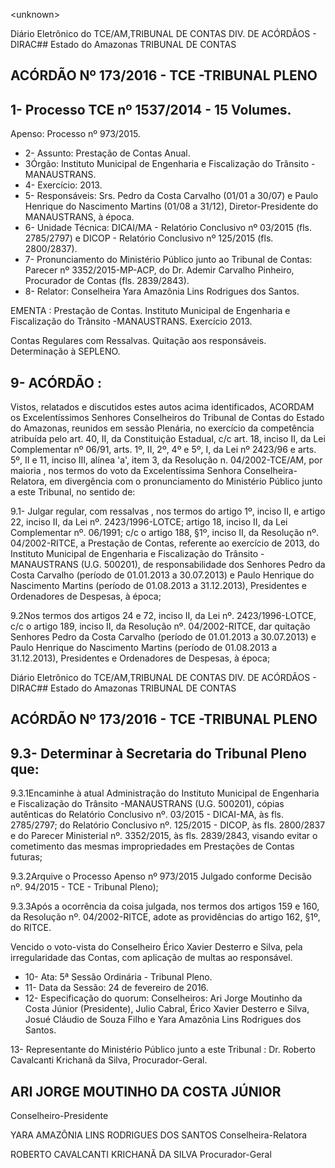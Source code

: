 &lt;unknown&gt;

Diário Eletrônico do TCE/AM,TRIBUNAL DE CONTAS DIV. DE ACÓRDÃOS - DIRAC## Estado do Amazonas TRIBUNAL DE CONTAS

## ACÓRDÃO Nº 173/2016 - TCE -TRIBUNAL PLENO

## 1- Processo TCE nº 1537/2014 - 15 Volumes.

Apenso: Processo nº 973/2015.

- 2- Assunto: Prestação de Contas Anual.
- 3Órgão: Instituto Municipal de Engenharia e Fiscalização do Trânsito -MANAUSTRANS.
- 4- Exercício: 2013.
- 5- Responsáveis: Srs. Pedro da Costa Carvalho (01/01 a 30/07) e  Paulo  Henrique do Nascimento Martins (01/08 a 31/12), Diretor-Presidente do MANAUSTRANS, à época.
- 6-  Unidade  Técnica: DICAI/MA  -  Relatório  Conclusivo  nº  03/2015  (fls.  2785/2797)  e DICOP - Relatório Conclusivo nº 125/2015 (fls. 2800/2837).
- 7-  Pronunciamento  do Ministério Público  junto  ao Tribunal  de Contas: Parecer  nº 3352/2015-MP-ACP,  do  Dr.  Ademir  Carvalho  Pinheiro,  Procurador  de  Contas  (fls. 2839/2843).
- 8- Relator: Conselheira Yara Amazônia Lins Rodrigues dos Santos.

EMENTA : Prestação de Contas.  Instituto Municipal de Engenharia e Fiscalização do Trânsito -MANAUSTRANS. Exercício 2013.

Contas  Regulares  com  Ressalvas.  Quitação  aos responsáveis. Determinação à SEPLENO.

## 9- ACÓRDÃO :

Vistos, relatados e discutidos estes autos acima identificados, ACORDAM os Excelentíssimos Senhores Conselheiros do Tribunal de Contas do Estado do Amazonas, reunidos em sessão Plenária, no exercício da competência atribuída pelo art. 40, II, da Constituição Estadual, c/c art. 18, inciso II, da Lei Complementar nº 06/91, arts. 1º, II, 2º, 4º e 5º, I, da Lei nº 2423/96 e arts. 5º, II e 11, inciso III, alínea 'a', item 3, da Resolução  n.  04/2002-TCE/AM, por  maioria , nos  termos  do  voto  da  Excelentíssima Senhora  Conselheira-Relatora, em  divergência com  o  pronunciamento  do  Ministério Público junto a este Tribunal, no sentido de:

9.1- Julgar regular, com ressalvas , nos termos do artigo 1º, inciso II, e artigo 22, inciso II, da Lei nº. 2423/1996-LOTCE; artigo 18, inciso II, da Lei Complementar nº. 06/1991; c/c o artigo 188, §1º, inciso II, da Resolução nº. 04/2002-RITCE, a Prestação de Contas,  referente ao exercício de 2013, do Instituto Municipal de Engenharia  e Fiscalização  do  Trânsito  -  MANAUSTRANS  (U.G.  500201),  de  responsabilidade  dos Senhores Pedro  da  Costa  Carvalho (período  de  01.01.2013  a  30.07.2013)  e Paulo Henrique do Nascimento Martins (período de 01.08.2013 a 31.12.2013), Presidentes e Ordenadores de Despesas, à época;

9.2Nos termos dos artigos 24 e 72, inciso II, da Lei nº. 2423/1996-LOTCE, c/c o artigo 189, inciso II, da Resolução nº. 04/2002-RITCE, dar quitação Senhores Pedro da  Costa  Carvalho (período  de  01.01.2013  a  30.07.2013)  e Paulo  Henrique  do Nascimento Martins (período de 01.08.2013 a 31.12.2013), Presidentes e Ordenadores de Despesas, à época;

Diário Eletrônico do TCE/AM,TRIBUNAL DE CONTAS DIV. DE ACÓRDÃOS - DIRAC## Estado do Amazonas TRIBUNAL DE CONTAS

## ACÓRDÃO Nº 173/2016 - TCE -TRIBUNAL PLENO

## 9.3- Determinar à Secretaria do Tribunal Pleno que:

9.3.1Encaminhe  à  atual  Administração do Instituto Municipal de Engenharia  e  Fiscalização  do  Trânsito -MANAUSTRANS  (U.G.  500201),  cópias autênticas  do  Relatório  Conclusivo  nº.  03/2015 -  DICAI-MA,  às  fls.  2785/2797;  do Relatório Conclusivo nº. 125/2015 - DICOP, às fls. 2800/2837 e do Parecer Ministerial nº. 3352/2015, às fls. 2839/2843, visando evitar o cometimento das mesmas impropriedades em Prestações de Contas futuras;

9.3.2Arquive  o  Processo  Apenso  nº  973/2015  Julgado  conforme Decisão nº. 94/2015 - TCE - Tribunal Pleno);

9.3.3Após a ocorrência da coisa julgada, nos termos dos artigos 159 e 160,  da  Resolução  nº.  04/2002-RITCE,  adote  as  providências  do  artigo  162, §1º, do RITCE.

Vencido o voto-vista do Conselheiro Érico Xavier Desterro e Silva, pela irregularidade das Contas, com aplicação de multas ao responsável.

- 10- Ata: 5ª Sessão Ordinária - Tribunal Pleno.
- 11- Data da Sessão: 24 de fevereiro de 2016.
- 12-  Especificação  do  quorum: Conselheiros:  Ari  Jorge  Moutinho  da  Costa  Júnior (Presidente), Julio Cabral, Érico Xavier Desterro e Silva, Josué Cláudio de Souza Filho e Yara Amazônia Lins Rodrigues dos Santos.

13- Representante do Ministério Público junto a este Tribunal : Dr. Roberto Cavalcanti Krichanã da Silva, Procurador-Geral.

## ARI JORGE MOUTINHO DA COSTA JÚNIOR

Conselheiro-Presidente

YARA AMAZÔNIA LINS RODRIGUES DOS SANTOS Conselheira-Relatora

ROBERTO CAVALCANTI KRICHANÃ DA SILVA Procurador-Geral